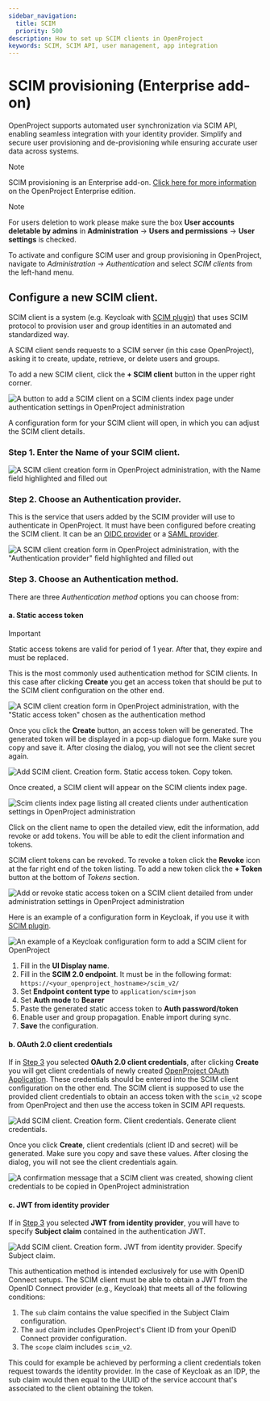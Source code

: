 ```yaml
---
sidebar_navigation:
  title: SCIM
  priority: 500
description: How to set up SCIM clients in OpenProject
keywords: SCIM, SCIM API, user management, app integration
---
```

# SCIM provisioning (Enterprise add-on)

OpenProject supports automated user synchronization via SCIM API, enabling  seamless integration with your identity provider. Simplify and secure  user provisioning and de-provisioning while ensuring accurate user data  across systems.

> [!NOTE] 
> SCIM provisioning is an Enterprise add-on. [Click here for more information](https://www.openproject.org/enterprise-edition/) on the OpenProject Enterprise edition.

> [!NOTE]
> For users deletion to work please make sure the box **User accounts deletable by admins** in **Administration** -> **Users and permissions** -> **User settings** is checked.

To activate and configure SCIM user and group provisioning in OpenProject, navigate to *Administration* -> *Authentication* and select *SCIM clients* from the left-hand menu.

## Configure a new SCIM client.

SCIM client is a system (e.g. Keycloak with [SCIM plugin](https://github.com/mitodl/keycloak-scim)) that uses SCIM protocol to provision user and group identities in an automated and standardized way.

A SCIM client sends requests to a SCIM server (in this case OpenProject), asking it to create, update, retrieve, or delete users and groups.

To add a new SCIM client, click the **+ SCIM client** button in the upper right corner.

![A button to add a SCIM client on a SCIM clients index page under authentication settings in OpenProject administration](add_scim_1.png) 

A configuration form for your SCIM client will open, in which you can adjust the SCIM client details. 

### Step 1. Enter the **Name** of your SCIM client.

![A SCIM client creation form in OpenProject administration, with the Name field highlighted and filled out](add_scim_2.png) 

### Step 2. Choose an **Authentication provider**. 
   This is the service that users added by the SCIM provider will use to authenticate in OpenProject.
   It must have been configured before creating the SCIM client. It can be an [OIDC provider](../openid-providers/) or a [SAML provider](../saml/).

   ![A SCIM client creation form in OpenProject administration, with the "Authentication provider" field highlighted and filled out](add_scim_3.png) 

### Step 3. Choose an **Authentication method**. 

There are three *Authentication method* options you can choose from:

####  a. **Static access token**

> [!IMPORTANT] 
> Static access tokens are valid for period of 1 year. After that, they expire and must be replaced.

This is the most commonly used authentication method for SCIM clients. In this case after clicking **Create** you get an access token that should be put to the SCIM client configuration on the other end.

![A SCIM client creation form in OpenProject administration, with the "Static access token" chosen as the authentication method](add_scim_4.png)

Once you click the **Create** button, an access token will be generated. The generated token will be displayed in a pop-up dialogue form. Make sure you copy and save it. After closing the dialog, you will not see the client secret again.

![Add SCIM client. Creation form. Static access token. Copy token.](add_scim_5.png)
    

Once created, a SCIM client will appear on the SCIM clients index page. 

![Scim clients index page listing all created clients under authentication settings in OpenProject administration](openproject_system_administration_authetication_scim_index_page.png)

Click on the client name to open the detailed view, edit the information, add revoke or add tokens. You will be able to edit the client information and tokens. 

SCIM client tokens can be revoked. To revoke a token click the **Revoke** icon at the far right end of the token listing. To add a new token click the **+ Token** button at the bottom of *Tokens* section.

![Add or revoke static access token on a SCIM client detailed from under administration settings in OpenProject administration](add_scim_6.png)
    
Here is an example of a configuration form in Keycloak, if you use it with [SCIM plugin](https://github.com/mitodl/keycloak-scim).
       

![An example of a Keycloak configuration form to add a SCIM client for OpenProject](add_scim_10.png)
       
1. Fill in the **UI Display name**.
2. Fill in the **SCIM 2.0 endpoint**. It must be in the following format: `https://<your_openproject_hostname>/scim_v2/`
3. Set **Endpoint content type** to `application/scim+json`
4. Set **Auth mode** to **Bearer**
5. Paste the generated static access token to **Auth password/token** 
6. Enable user and group propagation. Enable import during sync.
7. **Save** the configuration.

#### b. **OAuth 2.0 client credentials**

If in [Step 3](#step-3-choose-an-authentication-method) you selected **OAuth 2.0 client credentials**, after clicking **Create** you will get client credentials of newly created [OpenProject OAuth Application](../oauth-applications/#oauth-applications). These credentials should be entered into the SCIM client configuration on the other end. The SCIM client is supposed to use the provided client credentials to obtain an access token with the `scim_v2` scope from OpenProject and then use the access token in SCIM API requests.

![Add SCIM client. Creation form. Client credentials. Generate client credentials.](add_scim_7.png) 

Once you click **Create**, client credentials (client ID and secret) will be generated.  Make sure you copy and save these values. After closing the dialog, you will not see the client credentials again.  

![A confirmation message that a SCIM client was created, showing client credentials to be copied in OpenProject administration](add_scim_8.png) 

#### c. **JWT from identity provider**

If in [Step 3](#step-3-choose-an-authentication-method) you selected **JWT from identity provider**, you will have to specify **Subject claim** contained in the authentication JWT.

![Add SCIM client. Creation form. JWT from identity provider. Specify Subject claim.](add_scim_9.png) 

This authentication method is intended exclusively for use with OpenID Connect setups.
The SCIM client must be able to obtain a JWT from the OpenID Connect provider (e.g., Keycloak) that meets all of the following conditions:

1. The `sub`  claim contains the value specified in the Subject Claim configuration.
2. The `aud`  claim includes OpenProject's Client ID from your OpenID Connect provider configuration.
3. The `scope` claim includes `scim_v2`.

This could for example be achieved by performing a client credentials token request towards the identity provider. In the case of Keycloak as an IDP, the sub claim would then equal to the UUID of the service account that's associated to the client obtaining the token.
